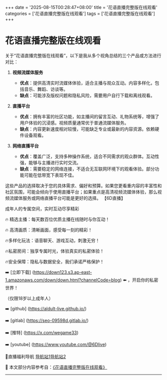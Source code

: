 +++
date = '2025-08-15T00:28:47+08:00'
title = '花语直播完整版在线观看'
categories = ['花语直播完整版在线观看']
tags = ['花语直播完整版在线观看']
+++

# 花语直播完整版在线观看

关于“花语直播完整版在线观看”，以下是我从多个视角总结的三个产品或方法进行对比：

1. **视频流媒体服务**
   - **优点**：提供高清实时流媒体体验，适合主播与观众互动。内容多样化，包括音乐、舞蹈、访谈等。
   - **缺点**：可能涉及版权问题和隐私风险，需要用户自行下载和离线观看。

2. **直播平台**
   - **优点**：拥有丰富的社区功能，如主播间的留言互动、礼物系统等，增强了用户体验的沉浸感。视频质量通常优于普通流媒体服务。
   - **缺点**：内容更新速度相对较慢，可能缺乏专业或最新的内容资源。依赖硬件设备观看。

3. **网络直播平台**
   - **优点**：覆盖广泛，支持多种操作系统，适合不同需求的观众群体。互动性强，能够与主播进行实时交流。
   - **缺点**：需要稳定的网络连接，不适合无互联网环境下的观看体验。部分功能可能在低带宽下表现不佳。

这些产品的选择取决于您的具体需求、偏好和预算。如果您更看重内容的丰富性和社区氛围，可能会倾向于使用直播平台；如果重点是高清视频流媒体体验，那么视频流媒体服务或网络直播平台可能是更好的选择。
【6D直播】

 成年人的专属空间，实时互动尽享精彩

🔥 精选主播：每天数百位优质主播在线随时与你互动！

🔥 高清画质：清晰画面，感受每一刻的精彩！

🔥多样化玩法：语音聊天、游戏互动，刺激无穷！

🔥私密房间：独享专属时光，体验真实的私密体验！

🔥安全保障：隐私与数据安全，我们承诺严格保护！

➡️ [立即下载] (https://down123.s3.ap-east-1.amazonaws.com/down/down.html?channelCode=blog) ⬅️ ，开启你的私密世界！

 （仅限18岁以上成年人）

➡️ [github] (https://aldult-live.github.io/)

➡️ [gitlab] (https://seo-09598d.gitlab.io/)

➡️ [推特] (https://x.com/wegame33)

➡️ [youtube] (https://www.youtube.com/@6Dlive)

🔞直播福利导航   [导航站1](https://webstack-86085a.gitlab.io/)[导航站2](https://onlygit123-2.github.io/)

📘 本文部分内容参考自：[《花语直播完整版在线观看》](https://webstack-hugo-2.pages.dev/)

---
